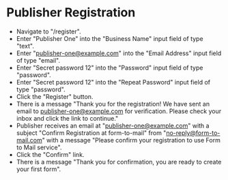 # Publisher Registration 

- Navigate to "/register".
- Enter "Publisher One" into the "Business Name" input field of type "text".
- Enter "publisher-one@example.com" into the "Email Address" input field of type "email".
- Enter "Secret password 12" into the "Password" input field of type "password".
- Enter "Secret password 12" into the "Repeat Password" input field of type "password".
- Click the "Register" button.
- There is a message "Thank you for the registration! We have sent an email to publisher-one@example.com for verification. Please check your inbox and click the link to continue."
- Publisher receives an email at "publisher-one@example.com" with a subject "Confirm Registration at form-to-mail" from "no-reply@form-to-mail.com" with a message "Please confirm your registration to use Form to Mail service". 
- Click the "Confirm" link.
- There is a message "Thank you for confirmation, you are ready to create your first form".
